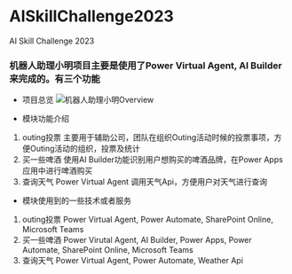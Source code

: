 # AISkillChallenge2023
AI Skill Challenge 2023
### 机器人助理小明项目主要是使用了Power Virtual Agent, AI Builder来完成的。有三个功能
- 项目总览
![机器人助理小明Overview]("/assets/img/机器人助理小明Bot.png")

- 模块功能介绍
1. outing投票
   主要用于辅助公司，团队在组织Outing活动时候的投票事项，方便Outing活动的组织，投票及统计
3. 买一些啤酒
   使用AI Builder功能识别用户想购买的啤酒品牌，在Power Apps 应用中进行啤酒购买
5. 查询天气
   Power Virtual Agent 调用天气Api，方便用户对天气进行查询

- 模块使用到的一些技术或者服务
1. outing投票
   Power Virtual Agent, Power Automate, SharePoint Online, Microsoft Teams
3. 买一些啤酒
   Power Virutal Agent, AI Builder, Power Apps, Power Automate, SharePoint Online, Microsoft Teams
5. 查询天气
   Power Virtual Agent, Power Automate, Weather Api		
   
